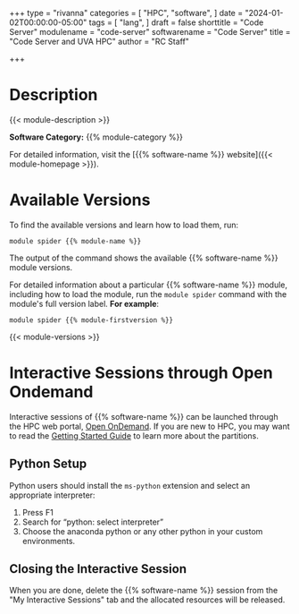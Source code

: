 +++
type = "rivanna"
categories = [
  "HPC",
  "software",
]
date = "2024-01-02T00:00:00-05:00"
tags = [
  "lang",
]
draft = false
shorttitle = "Code Server"
modulename = "code-server"
softwarename = "Code Server"
title = "Code Server and UVA HPC"
author = "RC Staff"

+++

# Description
{{< module-description >}}

**Software Category:** {{% module-category %}}

For detailed information, visit the [{{% software-name %}} website]({{< module-homepage >}}).

# Available Versions
To find the available versions and learn how to load them, run:
```
module spider {{% module-name %}}
```

The output of the command shows the available {{% software-name %}} module versions.

For detailed information about a particular {{% software-name %}} module, including how to load the module, run the `module spider` command with the module's full version label. __For example__:
```
module spider {{% module-firstversion %}}
```

{{< module-versions >}}

# Interactive Sessions through Open Ondemand

Interactive sessions of {{% software-name %}} can be launched through the HPC web portal, [Open OnDemand](/userinfo/hpc/ood).
If you are new to HPC, you may want to read the [Getting Started Guide](/userinfo/hpc/#get-started) to learn more about the partitions.

## Python Setup

Python users should install the `ms-python` extension and select an appropriate interpreter:

1. Press F1
1. Search for “python: select interpreter”
1. Choose the anaconda python or any other python in your custom environments.

## Closing the Interactive Session
When you are done, delete the {{% software-name %}} session from the "My Interactive Sessions" tab and the allocated resources will be released.

